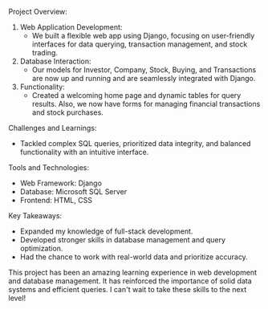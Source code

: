 Project Overview:
1. Web Application Development:
   - We built a flexible web app using Django, focusing on user-friendly interfaces for data querying, transaction management, and stock trading.
2. Database Interaction:
   - Our models for Investor, Company, Stock, Buying, and Transactions are now up and running and are seamlessly integrated with Django.
3. Functionality:
   - Created a welcoming home page and dynamic tables for query results. Also, we now have forms for managing financial transactions and stock purchases.

Challenges and Learnings:
- Tackled complex SQL queries, prioritized data integrity, and balanced functionality with an intuitive interface.

Tools and Technologies:
- Web Framework: Django
- Database: Microsoft SQL Server
- Frontend: HTML, CSS

Key Takeaways:
- Expanded my knowledge of full-stack development.
- Developed stronger skills in database management and query optimization.
- Had the chance to work with real-world data and prioritize accuracy.

This project has been an amazing learning experience in web development and database management. It has reinforced the importance of solid data systems and efficient queries. I can't wait to take these skills to the next level!
